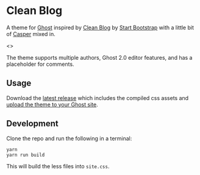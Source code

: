 # Clean Blog

A theme for [Ghost](https://ghost.org/) inspired by [Clean Blog](https://startbootstrap.com/template-overviews/clean-blog/) by [Start Bootstrap](https://startbootstrap.com/) with a little bit of [Casper](https://github.com/tryghost/casper) mixed in.

<<screenshot>>

The theme supports multiple authors, Ghost 2.0 editor features, and has a placeholder for comments.

## Usage

Download the [latest release](https://github.com/chadly/clean-blog/releases/latest) which includes the compiled css assets and [upload the theme to your Ghost site](https://help.ghost.org/article/31-upload-themes).

## Development

Clone the repo and run the following in a terminal:

```
yarn
yarn run build
```

This will build the less files into `site.css`.
